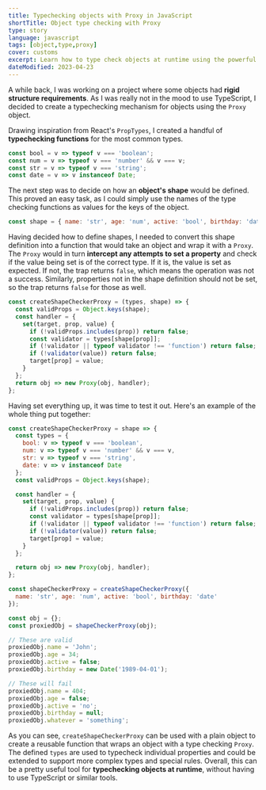 ```yaml
---
title: Typechecking objects with Proxy in JavaScript
shortTitle: Object type checking with Proxy
type: story
language: javascript
tags: [object,type,proxy]
cover: customs
excerpt: Learn how to type check objects at runtime using the powerful Proxy object in JavaScript.
dateModified: 2023-04-23
---
```


A while back, I was working on a project where some objects had **rigid structure requirements**. As I was really not in the mood to use TypeScript, I decided to create a typechecking mechanism for objects using the `Proxy` object.

Drawing inspiration from React's `PropTypes`, I created a handful of **typechecking functions** for the most common types.

```js
const bool = v => typeof v === 'boolean';
const num = v => typeof v === 'number' && v === v;
const str = v => typeof v === 'string';
const date = v => v instanceof Date;
```

The next step was to decide on how an **object's shape** would be defined. This proved an easy task, as I could simply use the names of the type checking functions as values for the keys of the object.

```js
const shape = { name: 'str', age: 'num', active: 'bool', birthday: 'date' };
```

Having decided how to define shapes, I needed to convert this shape definition into a function that would take an object and wrap it with a `Proxy`. The `Proxy` would in turn **intercept any attempts to set a property** and check if the value being set is of the correct type. If it is, the value is set as expected. If not, the trap returns `false`, which means the operation was not a success. Similarly, properties not in the shape definition should not be set, so the trap returns `false` for those as well.

```js
const createShapeCheckerProxy = (types, shape) => {
  const validProps = Object.keys(shape);
  const handler = {
    set(target, prop, value) {
      if (!validProps.includes(prop)) return false;
      const validator = types[shape[prop]];
      if (!validator || typeof validator !== 'function') return false;
      if (!validator(value)) return false;
      target[prop] = value;
    }
  };
  return obj => new Proxy(obj, handler);
};
```

Having set everything up, it was time to test it out. Here's an example of the whole thing put together:

```js
const createShapeCheckerProxy = shape => {
  const types = {
    bool: v => typeof v === 'boolean',
    num: v => typeof v === 'number' && v === v,
    str: v => typeof v === 'string',
    date: v => v instanceof Date
  };
  const validProps = Object.keys(shape);

  const handler = {
    set(target, prop, value) {
      if (!validProps.includes(prop)) return false;
      const validator = types[shape[prop]];
      if (!validator || typeof validator !== 'function') return false;
      if (!validator(value)) return false;
      target[prop] = value;
    }
  };

  return obj => new Proxy(obj, handler);
};

const shapeCheckerProxy = createShapeCheckerProxy({
  name: 'str', age: 'num', active: 'bool', birthday: 'date'
});

const obj = {};
const proxiedObj = shapeCheckerProxy(obj);

// These are valid
proxiedObj.name = 'John';
proxiedObj.age = 34;
proxiedObj.active = false;
proxiedObj.birthday = new Date('1989-04-01');

// These will fail
proxiedObj.name = 404;
proxiedObj.age = false;
proxiedObj.active = 'no';
proxiedObj.birthday = null;
proxiedObj.whatever = 'something';
```

As you can see, `createShapeCheckerProxy` can be used with a plain object to create a reusable function that wraps an object with a type checking `Proxy`. The defined `types` are used to typecheck individual properties and could be extended to support more complex types and special rules. Overall, this can be a pretty useful tool for **typechecking objects at runtime**, without having to use TypeScript or similar tools.
